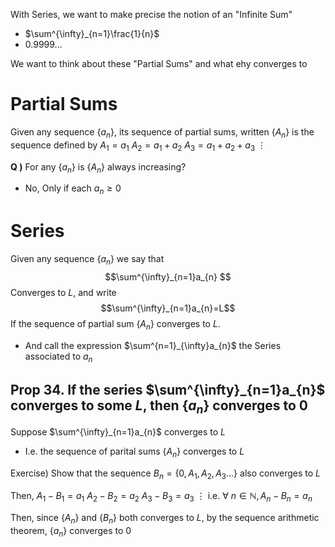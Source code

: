 With Series, we want to make precise the notion of an "Infinite Sum"
- $\sum^{\infty}_{n=1}\frac{1}{n}$
- $0.9999\dots$

We want to think about these "Partial Sums" and what ehy converges to

# Partial Sums
Given any sequence $\{a_{n}\}$, its sequence of partial sums, written $\{A_{n}\}$ is the sequence defined by
$A_{1}=a_{1}$
$A_{2}=a_{1}+a_{2}$
$A_{3}=a_{1}+a_{2}+a_{3}$
 $\vdots$

**Q )**
For any $\{a_{n}\}$ is $\{A_{n}\}$ always increasing?
- No, Only if each $a_{n}\geq 0$

# Series
Given any sequence $\{a_{n}\}$ we say that 
$$\sum^{\infty}_{n=1}a_{n} $$
Converges to $L$, and write $$\sum^{\infty}_{n=1}a_{n}=L$$
If the sequence of partial sum $\{A_{n}\}$ converges to $L$.
- And call the expression $\sum^{n=1}_{\infty}a_{n}$ the Series associated to $a_{n}$

## Prop 34. If the series $\sum^{\infty}_{n=1}a_{n}$ converges to some $L$, then $\{a_{n}\}$ converges to 0
Suppose $\sum^{\infty}_{n=1}a_{n}$ converges to $L$
- I.e. the sequence of parital sums $\{A_{n}\}$ converges to $L$

Exercise) Show that the sequence $B_{n}=\{0, A_{1}, A_{2}, A_{3}\dots\}$ also converges to $L$

Then, 
$A_{1}-B_{1}=a_{1}$
$A_{2}-B_{2}=a_{2}$
$A_{3}-B_{3}=a_{3}$
 $\vdots$
i.e. $\forall \text{ }n\in\mathbb{N}, A_{n}-B_{n}=a_{n}$

Then, since $\{A_{n}\}$ and $\{B_{n}\}$ both converges to $L$, by the sequence arithmetic theorem, $\{a_{n}\}$ converges to 0


